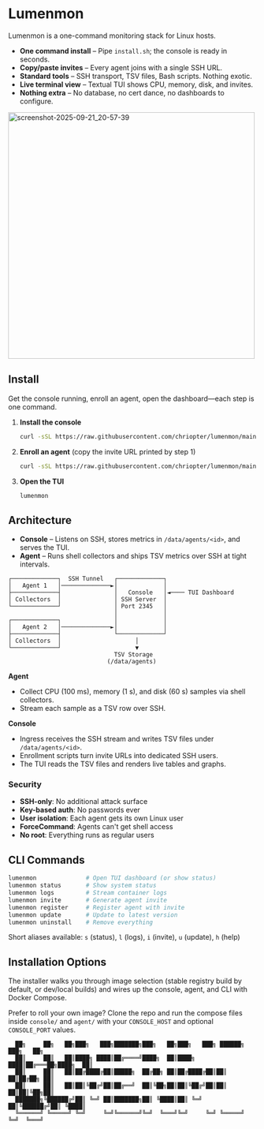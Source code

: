 
# Lumenmon

Lumenmon is a one-command monitoring stack for Linux hosts.

- **One command install** – Pipe `install.sh`; the console is ready in seconds.
- **Copy/paste invites** – Every agent joins with a single SSH URL.
- **Standard tools** – SSH transport, TSV files, Bash scripts. Nothing exotic.
- **Live terminal view** – Textual TUI shows CPU, memory, disk, and invites.
- **Nothing extra** – No database, no cert dance, no dashboards to configure.

<img width="500" alt="screenshot-2025-09-21_20-57-39" src="https://github.com/user-attachments/assets/a900ed9c-d519-4c1c-8268-2d2417807aed" />

## Install

Get the console running, enroll an agent, open the dashboard—each step is one command.

1. **Install the console**
   ```bash
   curl -sSL https://raw.githubusercontent.com/chriopter/lumenmon/main/install.sh | bash
   ```

2. **Enroll an agent** (copy the invite URL printed by step 1)
   ```bash
   curl -sSL https://raw.githubusercontent.com/chriopter/lumenmon/main/install.sh | LUMENMON_INVITE='<invite_url>' bash
   ```

3. **Open the TUI**
   ```bash
   lumenmon
   ```

## Architecture

- **Console** – Listens on SSH, stores metrics in `/data/agents/<id>`, and serves the TUI.
- **Agent** – Runs shell collectors and ships TSV metrics over SSH at tight intervals.

```
┌─────────────┐  SSH Tunnel   ┌─────────────┐
│   Agent 1   │──────────────►│             │
├─────────────┤               │   Console   │◄──── TUI Dashboard
│ Collectors  │               │ SSH Server  │
└─────────────┘               │ Port 2345   │
                              │             │
┌─────────────┐               │             │
│   Agent 2   │──────────────►│             │
├─────────────┤               └─────────────┘
│ Collectors  │                     │
└─────────────┘                     ▼
                              TSV Storage
                            (/data/agents)
```

**Agent**
- Collect CPU (100 ms), memory (1 s), and disk (60 s) samples via shell collectors.
- Stream each sample as a TSV row over SSH.

**Console**
- Ingress receives the SSH stream and writes TSV files under `/data/agents/<id>`.
- Enrollment scripts turn invite URLs into dedicated SSH users.
- The TUI reads the TSV files and renders live tables and graphs.


### Security

- **SSH-only**: No additional attack surface
- **Key-based auth**: No passwords ever
- **User isolation**: Each agent gets its own Linux user
- **ForceCommand**: Agents can't get shell access
- **No root**: Everything runs as regular users

## CLI Commands

```bash
lumenmon              # Open TUI dashboard (or show status)
lumenmon status       # Show system status
lumenmon logs         # Stream container logs
lumenmon invite       # Generate agent invite
lumenmon register     # Register agent with invite
lumenmon update       # Update to latest version
lumenmon uninstall    # Remove everything
```

Short aliases available: `s` (status), `l` (logs), `i` (invite), `u` (update), `h` (help)

## Installation Options

The installer walks you through image selection (stable registry build by default, or dev/local builds) and wires up the console, agent, and CLI with Docker Compose.

Prefer to roll your own image? Clone the repo and run the compose files inside `console/` and `agent/` with your `CONSOLE_HOST` and optional `CONSOLE_PORT` values.

```
  ██╗     ██╗   ██╗███╗   ███╗███████╗███╗   ██╗███╗   ███╗ ██████╗ ███╗   ██╗
  ██║     ██║   ██║████╗ ████║██╔════╝████╗  ██║████╗ ████║██╔═══██╗████╗  ██║
  ██║     ██║   ██║██╔████╔██║█████╗  ██╔██╗ ██║██╔████╔██║██║   ██║██╔██╗ ██║
  ██║     ██║   ██║██║╚██╔╝██║██╔══╝  ██║╚██╗██║██║╚██╔╝██║██║   ██║██║╚██╗██║
  ███████╗╚██████╔╝██║ ╚═╝ ██║███████╗██║ ╚████║██║ ╚═╝ ██║╚██████╔╝██║ ╚████║
  ╚══════╝ ╚═════╝ ╚═╝     ╚═╝╚══════╝╚═╝  ╚═══╝╚═╝     ╚═╝ ╚═════╝ ╚═╝  ╚═══╝
```

